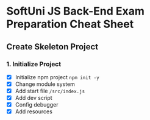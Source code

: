 # SoftUni JS Back-End Exam Preparation Cheat Sheet

## Create Skeleton Project

### 1. Initialize Project

-  [x] Initialize npm project `npm init -y`
-  [x] Change module system
-  [x] Add start file `/src/index.js`
-  [x] Add dev script
-  [x] Config debugger
-  [x] Add resources

